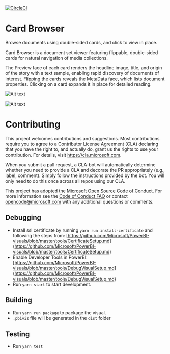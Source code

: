 [![CircleCI](https://circleci.com/gh/Microsoft/PowerBI-visuals-CardBrowser/tree/develop.svg?style=svg)](https://circleci.com/gh/Microsoft/PowerBI-visuals-CardBrowser/tree/develop)

# Card Browser
Browse documents using double-sided cards, and click to view in place.

Card Browser is a document set viewer featuring flippable, double-sided cards for natural navigation of media collections. 

The Preview face of each card renders the headline image, title, and origin of the story with a text sample, enabling rapid discovery of documents of interest.  Flipping the cards reveals the MetaData face, which lists document properties. Clicking on a card expands it in place for detailed reading.

![Alt text](assets/2-reader.png?raw=true "Card Browser Reader")

![Alt text](assets/3-metadata.png?raw=true "Card Browser Metadata")
# Contributing

This project welcomes contributions and suggestions.  Most contributions require you to agree to a
Contributor License Agreement (CLA) declaring that you have the right to, and actually do, grant us
the rights to use your contribution. For details, visit https://cla.microsoft.com.

When you submit a pull request, a CLA-bot will automatically determine whether you need to provide
a CLA and decorate the PR appropriately (e.g., label, comment). Simply follow the instructions
provided by the bot. You will only need to do this once across all repos using our CLA.

This project has adopted the [Microsoft Open Source Code of Conduct](https://opensource.microsoft.com/codeofconduct/).
For more information see the [Code of Conduct FAQ](https://opensource.microsoft.com/codeofconduct/faq/) or
contact [opencode@microsoft.com](mailto:opencode@microsoft.com) with any additional questions or comments.

## Debugging

* Install ssl certificate by running `yarn run install-certificate` and following the steps from: [https://github.com/Microsoft/PowerBI-visuals/blob/master/tools/CertificateSetup.md](https://github.com/Microsoft/PowerBI-visuals/blob/master/tools/CertificateSetup.md)
* Enable Developer Tools in PowerBI: [https://github.com/Microsoft/PowerBI-visuals/blob/master/tools/DebugVisualSetup.md](https://github.com/Microsoft/PowerBI-visuals/blob/master/tools/DebugVisualSetup.md)
* Run `yarn start` to start development.

## Building

* Run `yarn run package` to package the visual.
* `.pbiviz` file will be generated in the `dist` folder

## Testing

* Run `yarn test`
